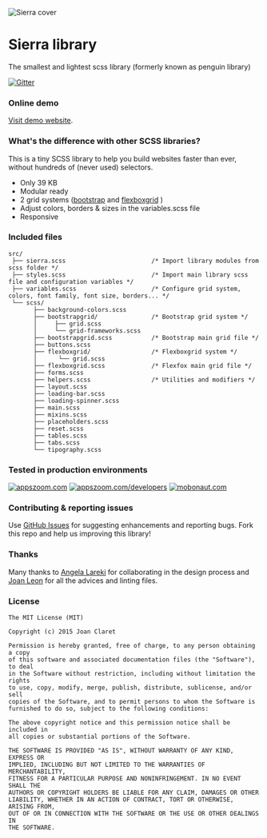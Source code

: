 

![Sierra cover](http://sierra-library.github.io/demo/img/github/github-cover.png)

Sierra library
========================================

The smallest and lightest scss library (formerly known as penguin library)

[![Gitter](https://badges.gitter.im/Join%20Chat.svg)](https://gitter.im/sierra-library/sierra?utm_source=badge&utm_medium=badge&utm_campaign=pr-badge)


### Online demo

[Visit demo website](http://sierra-library.github.io/).


### What's the difference with other SCSS libraries?

This is a tiny SCSS library to help you build websites faster than ever, without hundreds of (never used) selectors.

* Only 39 KB
* Modular ready
* 2 grid systems ([bootstrap](http://getbootstrap.com/) and [flexboxgrid](http://flexboxgrid.com/) )
* Adjust colors, borders & sizes in the variables.scss file
* Responsive



### Included files

    src/
     ├── sierra.scss                        /* Import library modules from scss folder */
     ├── styles.scss                        /* Import main library scss file and configuration variables */
     ├── variables.scss                     /* Configure grid system, colors, font family, font size, borders... */
     └── scss/
           ├── background-colors.scss
           ├── bootstrapgrid/               /* Bootstrap grid system */
           │     ├── grid.scss
           │     └── grid-frameworks.scss
           ├── bootstrapgrid.scss           /* Bootstrap main grid file */
           ├── buttons.scss
           ├── flexboxgrid/                 /* Flexboxgrid system */
           │      └── grid.scss
           ├── flexboxgrid.scss             /* Flexfox main grid file */
           ├── forms.scss
           ├── helpers.scss                 /* Utilities and modifiers */
           ├── layout.scss
           ├── loading-bar.scss
           ├── loading-spinner.scss
           ├── main.scss
           ├── mixins.scss
           ├── placeholders.scss
           ├── reset.scss
           ├── tables.scss
           ├── tabs.scss
           └── tipography.scss

### Tested in production environments



[![appszoom.com][1]][2] [![appszoom.com/developers][3]][4] [![mobonaut.com][5]][6]


[1]: http://sierra-library.github.io/demo/img/github/logo-appszoom-s.png
[2]: http://www.appszoom.com


[3]: http://sierra-library.github.io/demo/img/github/logo-appszoom-developers-s.png
[4]: http://www.appszoom.com/developers


[5]: http://sierra-library.github.io/demo/img/github/logo-mobonaut-s.png
[6]: http://www.mobonaut.com



###  Contributing & reporting issues
Use [GitHub Issues](https://github.com/Sierra-Library/sierra/issues) for suggesting enhancements and reporting bugs.
Fork this repo and help us improving this library!

### Thanks
Many thanks to [Angela Lareki](http://larekidesign.squarespace.com/)  for collaborating in the design process and [Joan Leon](https://twitter.com/nucliweb) for all the advices and linting files.


### License

    The MIT License (MIT)

    Copyright (c) 2015 Joan Claret

    Permission is hereby granted, free of charge, to any person obtaining a copy
    of this software and associated documentation files (the "Software"), to deal
    in the Software without restriction, including without limitation the rights
    to use, copy, modify, merge, publish, distribute, sublicense, and/or sell
    copies of the Software, and to permit persons to whom the Software is
    furnished to do so, subject to the following conditions:

    The above copyright notice and this permission notice shall be included in
    all copies or substantial portions of the Software.

    THE SOFTWARE IS PROVIDED "AS IS", WITHOUT WARRANTY OF ANY KIND, EXPRESS OR
    IMPLIED, INCLUDING BUT NOT LIMITED TO THE WARRANTIES OF MERCHANTABILITY,
    FITNESS FOR A PARTICULAR PURPOSE AND NONINFRINGEMENT. IN NO EVENT SHALL THE
    AUTHORS OR COPYRIGHT HOLDERS BE LIABLE FOR ANY CLAIM, DAMAGES OR OTHER
    LIABILITY, WHETHER IN AN ACTION OF CONTRACT, TORT OR OTHERWISE, ARISING FROM,
    OUT OF OR IN CONNECTION WITH THE SOFTWARE OR THE USE OR OTHER DEALINGS IN
    THE SOFTWARE.


